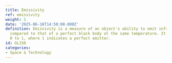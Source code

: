 ```yaml
---
title: Emissivity
ref: emissivity
weight: 1
date: '2025-06-16T14:50:00.000Z'
definition: Emissivity is a measure of an object's ability to emit infrared energy
  compared to that of a perfect black body at the same temperature. It ranges from
  0 to 1, where 1 indicates a perfect emitter.
id: GL156
categories:
- Space & Technology
---
```


